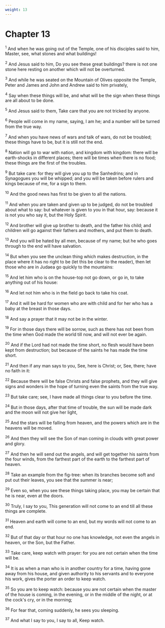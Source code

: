 ```yaml
---
weight: 13
---
```


# Chapter 13

<sup>1</sup> And when he was going out of the Temple, one of his disciples said to him, Master, see, what stones and what buildings! 

<sup>2</sup> And Jesus said to him, Do you see these great buildings? there is not one stone here resting on another which will not be overturned. 

<sup>3</sup> And while he was seated on the Mountain of Olives opposite the Temple, Peter and James and John and Andrew said to him privately, 

<sup>4</sup> Say when these things will be, and what will be the sign when these things are all about to be done. 

<sup>5</sup> And Jesus said to them, Take care that you are not tricked by anyone. 

<sup>6</sup> People will come in my name, saying, I am he; and a number will be turned from the true way. 

<sup>7</sup> And when you have news of wars and talk of wars, do not be troubled; these things have to be, but it is still not the end. 

<sup>8</sup> Nation will go to war with nation, and kingdom with kingdom: there will be earth-shocks in different places; there will be times when there is no food; these things are the first of the troubles. 

<sup>9</sup> But take care: for they will give you up to the Sanhedrins; and in Synagogues you will be whipped; and you will be taken before rulers and kings because of me, for a sign to them. 

<sup>10</sup> And the good news has first to be given to all the nations. 

<sup>11</sup> And when you are taken and given up to be judged, do not be troubled about what to say: but whatever is given to you in that hour, say: because it is not you who say it, but the Holy Spirit. 

<sup>12</sup> And brother will give up brother to death, and the father his child; and children will go against their fathers and mothers, and put them to death. 

<sup>13</sup> And you will be hated by all men, because of my name; but he who goes through to the end will have salvation. 

<sup>14</sup> But when you see the unclean thing which makes destruction, in the place where it has no right to be (let this be clear to the reader), then let those who are in Judaea go quickly to the mountains: 

<sup>15</sup> And let him who is on the house-top not go down, or go in, to take anything out of his house: 

<sup>16</sup> And let not him who is in the field go back to take his coat. 

<sup>17</sup> And it will be hard for women who are with child and for her who has a baby at the breast in those days. 

<sup>18</sup> And say a prayer that it may not be in the winter. 

<sup>19</sup> For in those days there will be sorrow, such as there has not been from the time when God made the world till now, and will not ever be again. 

<sup>20</sup> And if the Lord had not made the time short, no flesh would have been kept from destruction; but because of the saints he has made the time short. 

<sup>21</sup> And then if any man says to you, See, here is Christ; or, See, there; have no faith in it: 

<sup>22</sup> Because there will be false Christs and false prophets, and they will give signs and wonders in the hope of turning even the saints from the true way. 

<sup>23</sup> But take care; see, I have made all things clear to you before the time. 

<sup>24</sup> But in those days, after that time of trouble, the sun will be made dark and the moon will not give her light, 

<sup>25</sup> And the stars will be falling from heaven, and the powers which are in the heavens will be moved. 

<sup>26</sup> And then they will see the Son of man coming in clouds with great power and glory. 

<sup>27</sup> And then he will send out the angels, and will get together his saints from the four winds, from the farthest part of the earth to the farthest part of heaven. 

<sup>28</sup> Take an example from the fig-tree: when its branches become soft and put out their leaves, you see that the summer is near; 

<sup>29</sup> Even so, when you see these things taking place, you may be certain that he is near, even at the doors. 

<sup>30</sup> Truly, I say to you, This generation will not come to an end till all these things are complete. 

<sup>31</sup> Heaven and earth will come to an end, but my words will not come to an end. 

<sup>32</sup> But of that day or that hour no one has knowledge, not even the angels in heaven, or the Son, but the Father. 

<sup>33</sup> Take care, keep watch with prayer: for you are not certain when the time will be. 

<sup>34</sup> It is as when a man who is in another country for a time, having gone away from his house, and given authority to his servants and to everyone his work, gives the porter an order to keep watch. 

<sup>35</sup> So you are to keep watch: because you are not certain when the master of the house is coming, in the evening, or in the middle of the night, or at the cock's cry, or in the morning; 

<sup>36</sup> For fear that, coming suddenly, he sees you sleeping. 

<sup>37</sup> And what I say to you, I say to all, Keep watch. 


